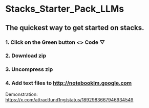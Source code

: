 # Stacks_Starter_Pack_LLMs
## The quickest way to get started on stacks.

### 1. Click on the Green button <> Code ▽
### 2. Download zip
### 3. Uncompress zip
### 4. Add text files to http://notebooklm.google.com

Demonstration: https://x.com/attractfund1ng/status/1892983667946934549 
